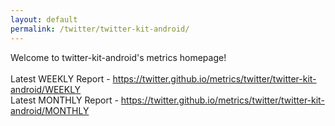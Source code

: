 ```yaml
---
layout: default
permalink: /twitter/twitter-kit-android/
---
```

Welcome to twitter-kit-android's metrics homepage!
<br><br>
Latest WEEKLY Report - <a href="https://twitter.github.io/metrics/twitter/twitter-kit-android/WEEKLY">https://twitter.github.io/metrics/twitter/twitter-kit-android/WEEKLY</a>
<br>
Latest MONTHLY Report - <a href="https://twitter.github.io/metrics/twitter/twitter-kit-android/MONTHLY">https://twitter.github.io/metrics/twitter/twitter-kit-android/MONTHLY</a>
<br>
